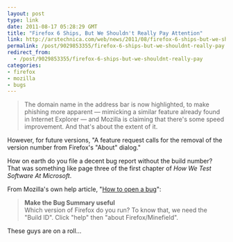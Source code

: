 ```yaml
---
layout: post
type: link
date: 2011-08-17 05:28:29 GMT
title: "Firefox 6 Ships, But We Shouldn't Really Pay Attention"
link: http://arstechnica.com/web/news/2011/08/firefox-6-ships-but-we-shouldnt-really-pay-attention.ars
permalink: /post/9029853355/firefox-6-ships-but-we-shouldnt-really-pay
redirect_from: 
  - /post/9029853355/firefox-6-ships-but-we-shouldnt-really-pay
categories:
- firefox
- mozilla
- bugs
---
```

<blockquote>The domain name in the address bar is now highlighted, to make phishing more apparent — mimicking a similar feature already found in Internet Explorer — and Mozilla is claiming that there's some speed improvement. And that's about the extent of it.</blockquote>
<p>However, for future versions, "A feature request calls for the removal of the version number from Firefox's "About" dialog."</p>
<p>How on earth do you file a decent bug report without the build number? That was something like page three of the first chapter of <i>How We Test Software At Microsoft</i>.</p> 

<p>From Mozilla's own help article, "<a href="http://hacks.mozilla.org/2010/08/help-us-to-make-firefox-4-better-how-to-open-a-bug/">How to open a bug</a>":</p>
<blockquote><b>Make the Bug Summary useful</b><br>
Which version of Firefox do you run? To know that, we
need the "Build ID". Click "help" then "about Firefox/Minefield".</blockquote>
<p>These guys are on a roll...</p>